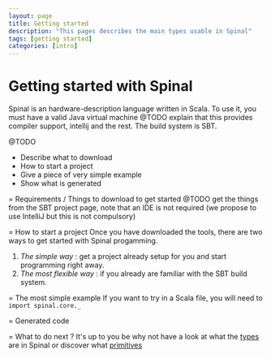 ```yaml
---
layout: page
title: Getting started
description: "This pages describes the main types usable in Spinal"
tags: [getting started]
categories: [intro]
---
```


Getting started with Spinal
===========================

Spinal is an hardware-description language written in Scala. To use it, you must have a valid Java virtual machine @TODO explain that this provides compiler support, intellij and the rest. The build system is SBT.

@TODO 
- Describe what to download
- How to start a project
- Give a piece of very simple example
- Show what is generated

= Requirements / Things to download to get started
@TODO get the things from the SBT project page, note that an IDE is not required (we propose to use IntelliJ but this is not compulsory)

= How to start a project
Once you have downloaded the tools, there are two ways to get started with Spinal progamming.

1. *The simple way* : get a project already setup for you and start programming right away.
1. *The most flexible way* : if you already are familiar with the SBT build system.

= The most simple example 
If you want to try in a Scala file, you will need to `import spinal.core._` 

= Generated code

= What to do next ?
It's up to you be why not have a look at what the [types](types.md) are in Spinal or discover what [primitives]()
